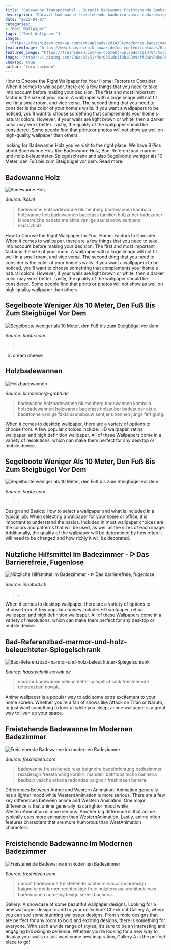 ```yaml
---
title: "Badewanne Transportabel - Duravit Badewanne Freistehende Banheiro Vasca Radardesign Baignoire Modernen Rechteckige Freie Holzterrasse Architonic Wcs Badewannen Homemydesign Séries Bacheca"
description: "Duravit badewanne freistehende banheiro vasca radardesign baignoire modernen rechteckige freie holzterrasse architonic wcs badewannen homemydesign séries bacheca"
date: "2022-04-07"
categories:
- "Best Wallpaper"
tags: ["Best Wallpaper"]
images:
- "https://freshideen.com/wp-content/uploads/2014/04/modernes-badezimmer-design-holzboden-glaswönde-freistehende-badewanne.jpg"
featuredImage: "https://www.haustechnik-nowak.de/wp-content/uploads/Bad-Referenzbad-marmor-und-holz-beleuchteter-Spiegelschrank-freistehende-Badewanne.jpg"
featured_image: "https://freshideen.com/wp-content/uploads/2014/04/moderne-badewanne-badezimmer-ideen-rund-weiß-schlicht.jpg"
image: "https://i.pinimg.com/736x/03/51/de/0351de3f9b28899cff05696de80b230d.jpg"
ShowToc: true
author: "Lura Lockman"
---
```



How to Choose the Right Wallpaper for Your Home: Factors to Consider
When it comes to wallpaper, there are a few things that you need to take into account before making your decision. The first and most important factor is the size of your room. A wallpaper with a large image will not fit well in a small room, and vice versa. 
The second thing that you need to consider is the color of your home's walls. If you want a wallpapers to be noticed, you'll want to choose something that complements your home's natural colors. However, if your walls are light brown or white, then a darker color may work better. 
Lastly, the quality of the wallpaper should be considered. Some people find that prints or photos will not show as well on high-quality wallpaper than others.

	

		
looking for Badewanne Holz you've visit to the right place. We have 8 Pics about Badewanne Holz like Badewanne Holz, Bad-Referenzbad-marmor-und-holz-beleuchteter-Spiegelschrank and also Segelboote weniger als 10 Meter, den Fuß bis zum Steigbügel vor dem. Read more:
		
    
## Badewanne Holz

<img loading=lazy src="https://i.pinimg.com/736x/03/51/de/0351de3f9b28899cff05696de80b230d.jpg" onerror="this.onerror=null;this.src='https://tse1.mm.bing.net/th?id=OIP.wnIIzpLfU0GwXmqZ9Ga-RgHaIF&amp;pid=15.1';" alt="Badewanne Holz">

_Source: ikcl.nl_

>badewanne holzbadewanne blumenberg badewannen kambala holzwanne holzbadewannen badefass familien holzzuber badezuber kinderreiche badetonne aktie vanlige saunabouw sentjens massivholz. 

	

How to Choose the Right Wallpaper for Your Home: Factors to Consider
When it comes to wallpaper, there are a few things that you need to take into account before making your decision. The first and most important factor is the size of your room. A wallpaper with a large image will not fit well in a small room, and vice versa. 
The second thing that you need to consider is the color of your home's walls. If you want a wallpapers to be noticed, you'll want to choose something that complements your home's natural colors. However, if your walls are light brown or white, then a darker color may work better. 
Lastly, the quality of the wallpaper should be considered. Some people find that prints or photos will not show as well on high-quality wallpaper than others.

    
## Segelboote Weniger Als 10 Meter, Den Fuß Bis Zum Steigbügel Vor Dem

<img loading=lazy src="https://media.boote.com/bateaux/35425/boatshow-hall-1---voile-chantier-breton-15.jpg" onerror="this.onerror=null;this.src='https://tse4.mm.bing.net/th?id=OIP.LOOhooJSdXnjYpNIAfkMtwHaE8&amp;pid=15.1';" alt="Segelboote weniger als 10 Meter, den Fuß bis zum Steigbügel vor dem">

_Source: boote.com_

>. 

	

3. cream cheese 

    
## Holzbadewannen

<img loading=lazy src="https://www.blumenberg-gmbh.de/s/cc_images/teaserbox_4669983.jpg?t=1481212316" onerror="this.onerror=null;this.src='https://tse3.mm.bing.net/th?id=OIP.A1HeP5soiZz_BWlt6AsjDQHaIF&amp;pid=15.1';" alt="Holzbadewannen">

_Source: blumenberg-gmbh.de_

>badewanne holzbadewanne blumenberg badewannen kambala holzbadewannen holzwanne badefass holzzuber badezuber aktie badetonne vanlige fakta saunabouw sentjens nennen jungs fertigung. 

	

When it comes to desktop wallpaper, there are a variety of options to choose from. A few popular choices include: HD wallpaper, retina wallpaper, and high definition wallpaper. All of these Wallpapers come in a variety of resolutions, which can make them perfect for any desktop or mobile device. 

    
## Segelboote Weniger Als 10 Meter, Den Fuß Bis Zum Steigbügel Vor Dem

<img loading=lazy src="https://media.boote.com/boote/35058/boatshow-hall-1-segeln-einrumpfer-1.jpg" onerror="this.onerror=null;this.src='https://tse4.mm.bing.net/th?id=OIP.Nu1yOg7Js7xWDKAOUEiMlQHaEK&amp;pid=15.1';" alt="Segelboote weniger als 10 Meter, den Fuß bis zum Steigbügel vor dem">

_Source: boote.com_

>. 

	

Design and Basics: How to select a wallpaper and what is included in a typical job.
When selecting a wallpaper for your home or office, it is important to understand the basics. Included in most wallpaper choices are the colors and patterns that will be used, as well as the sizes of each image. Additionally, the quality of the wallpaper will be determined by how often it will need to be changed and how richly it will be decorated.

    
## Nützliche Hilfsmittel Im Badezimmer - ᐅ Das Barrierefreie, Fugenlose

<img loading=lazy src="https://www.innobad.ch/wp-content/uploads/Premium-Schritt2.jpg" onerror="this.onerror=null;this.src='https://tse4.mm.bing.net/th?id=OIP.vE45s9q4IqAjGmXydeL29AHaFQ&amp;pid=15.1';" alt="Nützliche Hilfsmittel im Badezimmer - ᐅ Das barrierefreie, fugenlose">

_Source: innobad.ch_

>. 

	

When it comes to desktop wallpaper, there are a variety of options to choose from. A few popular choices include: HD wallpaper, retina wallpaper, and high definition wallpaper. All of these Wallpapers come in a variety of resolutions, which can make them perfect for any desktop or mobile device. 

    
## Bad-Referenzbad-marmor-und-holz-beleuchteter-Spiegelschrank

<img loading=lazy src="https://www.haustechnik-nowak.de/wp-content/uploads/Bad-Referenzbad-marmor-und-holz-beleuchteter-Spiegelschrank-freistehende-Badewanne.jpg" onerror="this.onerror=null;this.src='https://tse3.mm.bing.net/th?id=OIP.-YbqFiAMPn8zBjgFpo2YAAHaE8&amp;pid=15.1';" alt="Bad-Referenzbad-marmor-und-holz-beleuchteter-Spiegelschrank">

_Source: haustechnik-nowak.de_

>marmor badewanne beleuchteter spiegelschrank freistehende referenzbad nowak. 

	

Anime wallpaper is a popular way to add some extra excitement to your home screen. Whether you’re a fan of shows like Attack on Titan or Naruto, or just want something to look at while you sleep, anime wallpaper is a great way to liven up your space.

    
## Freistehende Badewanne Im Modernen Badezimmer

<img loading=lazy src="https://freshideen.com/wp-content/uploads/2014/04/moderne-badewanne-badezimmer-ideen-rund-weiß-schlicht.jpg" onerror="this.onerror=null;this.src='https://tse1.mm.bing.net/th?id=OIP.YVrc-waq8svlI03UKCyjGgHaLH&amp;pid=15.1';" alt="Freistehende Badewanne im modernen Badezimmer">

_Source: freshideen.com_

>badewanne freistehende rexa baignoire badeinrichtung badezimmer rexadesign freestanding korakril mandelli bathtubs nicho banheira badkuip vasche arkeda redondas baignoir freshideen banera. 

	

Differences Between Anime and Western Animation: Animation generally has a lighter mood while WesternAnimation is more serious.
There are a few key differences between anime and Western Animation. One major difference is that anime generally has a lighter mood while WesternAnimation is more serious. Another big difference is that anime typically uses more animation than WesternAnimation. Lastly, anime often features characters that are more humorous than WestAnimation characters.

    
## Freistehende Badewanne Im Modernen Badezimmer

<img loading=lazy src="https://freshideen.com/wp-content/uploads/2014/04/modernes-badezimmer-design-holzboden-glaswönde-freistehende-badewanne.jpg" onerror="this.onerror=null;this.src='https://tse4.mm.bing.net/th?id=OIP.ydQF0oxGMjC0h0ZoGySaOgHaKp&amp;pid=15.1';" alt="Freistehende Badewanne im modernen Badezimmer">

_Source: freshideen.com_

>duravit badewanne freistehende banheiro vasca radardesign baignoire modernen rechteckige freie holzterrasse architonic wcs badewannen homemydesign séries bacheca. 

	

Gallery: A showcase of some beautiful wallpaper designs.
Looking for a new wallpaper design to add to your collection? Check out Gallery A, where you can see some stunning wallpaper designs. From simple designs that are perfect for any room to bold and exciting designs, there is something for everyone. With such a wide range of styles, it’s sure to be an interesting and engaging browsing experience. Whether you’re looking for a new way to display your walls or just want some new inspiration, Gallery A is the perfect place to go!





	
	
